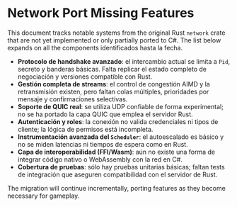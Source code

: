 # Network Port Missing Features

This document tracks notable systems from the original Rust `network` crate that are not yet implemented or only partially ported to C#. The list below expands on all the components identificados hasta la fecha.

- **Protocolo de handshake avanzado**: el intercambio actual se limita a `Pid`, secreto y banderas básicas. Falta replicar el estado completo de negociación y versiones compatible con Rust.
- **Gestión completa de streams**: el control de congestión AIMD y la retransmisión existen, pero faltan colas múltiples, prioridades por mensaje y confirmaciones selectivas.
- **Soporte de QUIC real**: se utiliza UDP confiable de forma experimental; no se ha portado la capa QUIC que emplea el servidor Rust.
- **Autenticación y roles**: la conexión no valida credenciales ni tipos de cliente; la lógica de permisos está incompleta.
- **Instrumentación avanzada del `Scheduler`**: el autoescalado es básico y no se miden latencias ni tiempos de espera como en Rust.
- **Capa de interoperabilidad (FFI/Wasm)**: aún no existe una forma de integrar código nativo o WebAssembly con la red en C#.
- **Cobertura de pruebas**: sólo hay pruebas unitarias básicas; faltan tests de integración que aseguren compatibilidad con el servidor de Rust.

The migration will continue incrementally, porting features as they become necessary for gameplay.
